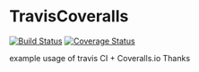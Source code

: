 # TravisCoveralls
[![Build Status](https://travis-ci.org/dekzitfz/TravisCoveralls.svg?branch=master)](https://travis-ci.org/dekzitfz/TravisCoveralls)
[![Coverage Status](https://coveralls.io/repos/github/dekzitfz/TravisCoveralls/badge.svg?branch=master)](https://coveralls.io/github/dekzitfz/TravisCoveralls?branch=master)

example usage of travis CI + Coveralls.io
Thanks
